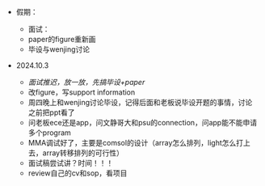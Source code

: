 * 假期：
  * 面试：
  * paper的figure重新画
  * 毕设与wenjing讨论

* 2024.10.3
  * *面试推迟，放一放，先搞毕设+paper*
  * 改figure，写support information
  * 周四晚上和wenjing讨论毕设，记得后面和老板说毕设开题的事情，讨论之前把ppt看了
  * 问老板ece还是app，问文静哥大和psu的connection，问app能不能申请多个program
  * MMA调试好了，主要是comsol的设计（array怎么排列，light怎么打上去，array转移排列的可行性）
  * 面试稿尝试讲？时间！！！
  * review自己的cv和sop，看项目